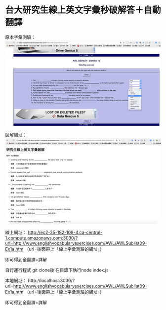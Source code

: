 # 台大研究生線上英文字彙秒破解答＋自動翻譯



原本字彙測驗：
![image](https://github.com/neversaynever0502/ntu-graduate-english-test-parser-crack/blob/master/%E8%9E%A2%E5%B9%95%E5%BF%AB%E7%85%A7%202018-06-05%20%E4%B8%8B%E5%8D%8811.19.51.png)

破解網址：
![image](https://github.com/neversaynever0502/ntu-graduate-english-test-parser-crack/blob/master/%E8%9E%A2%E5%B9%95%E5%BF%AB%E7%85%A7%202018-06-05%20%E4%B8%8B%E5%8D%8811.19.59.png)




線上網址：
http://ec2-35-182-109-4.ca-central-1.compute.amazonaws.com:3030/?url=http://www.englishvocabularyexercises.com/AWL/AWLSublist09-Ex1a.htm
（url=後面帶上「線上字彙測驗的網址」）

即可得到全翻譯+詳解


自行運行程式
git clone後
在目錄下執行node index.js

本地網址：
http://localhost:3030/?url=http://www.englishvocabularyexercises.com/AWL/AWLSublist09-Ex1a.htm
（url=後面帶上「線上字彙測驗的網址」）

即可得到全翻譯+詳解
